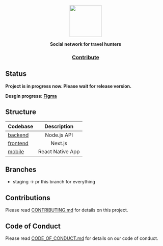 <p align="center">
  <img height=100 src="https://raw.githubusercontent.com/alekseytsvetkov/skeetry/staging/assets/skeetry.svg"/>
</p>

<p align="center">
  <strong>Social network for travel hunters</strong>
</p>

<h3 align="center">
  <a href="https://github.com/alekseytsvetkov/skeetry/blob/staging/CONTRIBUTING.md">Contribute</a>
</h3>


## Status
**Project is in progress now. Please wait for release version.**

**Desgin progress: [Figma](https://www.figma.com/file/apvodGovgRQ0QHaki2rdGq/Skeetry)**

## Structure

| Codebase              |      Description          |
| :-------------------- | :-----------------------: |
| [backend](packages/backend)        |      Node.js API           |
| [frontend](packages/frontend)        |      Next.js           |
| [mobile](packages/mobile)  |     React Native App          |

## Branches

- staging -> pr this branch for everything

## Contributions

Please read [CONTRIBUTING.md](https://github.com/alekseytsvetkov/skeetry/blob/staging/CONTRIBUTING.md) for details on this project.

## Code of Conduct

Please read [CODE_OF_CONDUCT.md](https://github.com/alekseytsvetkov/skeetry/blob/staging/CODE_OF_CONDUCT.md) for details on our code of conduct.
